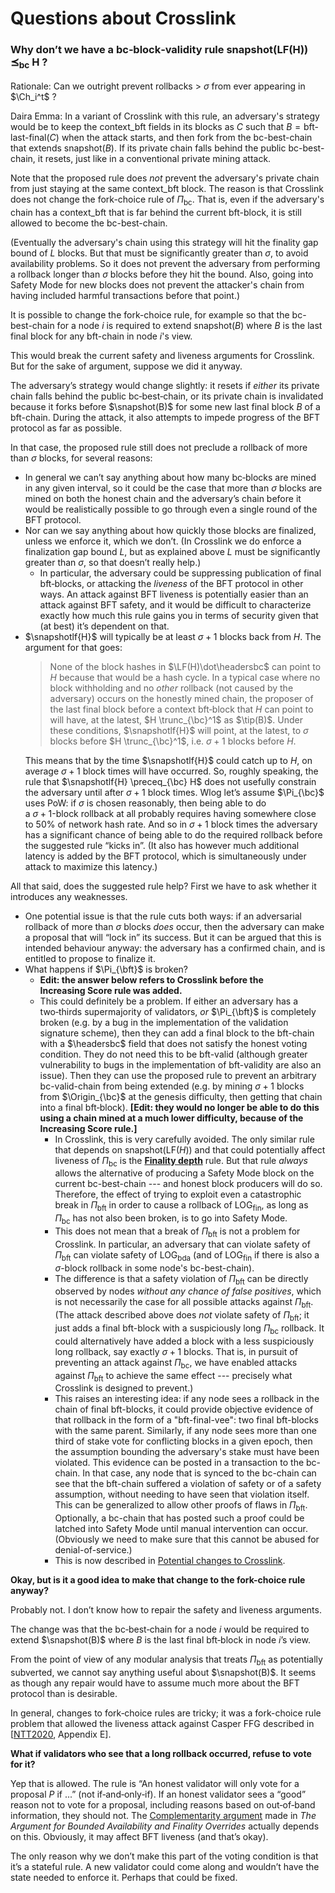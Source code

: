 # Questions about Crosslink

### Why don’t we have a bc‑block‑validity rule snapshot(LF(H)) ⪯<sub>bc</sub> H ?

Rationale: Can we outright prevent rollbacks > $\sigma$ from ever appearing in $\Ch_i^t$ ?

Daira Emma: In a variant of Crosslink with this rule, an adversary's strategy would be to keep the $\mathsf{context\_bft}$ fields in its blocks as $C$ such that $B = \textsf{bft-last-final}(C)$ when the attack starts, and then fork from the bc-best-chain that extends $\mathsf{snapshot}(B)$. If its private chain falls behind the public bc-best-chain, it resets, just like in a conventional private mining attack.

Note that the proposed rule does *not* prevent the adversary's private chain from just staying at the same $\mathsf{context\_bft}$ block. The reason is that Crosslink does not change the fork-choice rule of $\Pi_{\mathrm{bc}}$. That is, even if the adversary's chain has a $\mathsf{context\_bft}$ that is far behind the current bft-block, it is still allowed to become the bc-best-chain.

(Eventually the adversary's chain using this strategy will hit the finality gap bound of $L$ blocks. But that must be significantly greater than $\sigma$, to avoid availability problems. So it does not prevent the adversary from performing a rollback longer than $\sigma$ blocks before they hit the bound. Also, going into Safety Mode for new blocks does not prevent the attacker's chain from having included harmful transactions before that point.)

It is possible to change the fork-choice rule, for example so that the bc-best-chain for a node $i$ is required to extend $\mathsf{snapshot}(B)$ where $B$ is the last final block for any bft-chain in node $i$'s view.

This would break the current safety and liveness arguments for Crosslink. But for the sake of argument, suppose we did it anyway.

The adversary’s strategy would change slightly: it resets if *either* its private chain falls behind the public bc‑best‑chain, or its private chain is invalidated because it forks before $\snapshot(B)$ for some new last final block $B$ of a bft-chain. During the attack, it also attempts to impede progress of the BFT protocol as far as possible.

In that case, the proposed rule still does not preclude a rollback of more than $\sigma$ blocks, for several reasons:
* In general we can’t say anything about how many bc‑blocks are mined in any given interval, so it could be the case that more than $\sigma$ blocks are mined on both the honest chain and the adversary’s chain before it would be realistically possible to go through even a single round of the BFT protocol.
* Nor can we say anything about how quickly those blocks are finalized, unless we enforce it, which we don’t. (In Crosslink we do enforce a finalization gap bound $L$, but as explained above $L$ must be significantly greater than $\sigma$, so that doesn’t really help.)
  * In particular, the adversary could be suppressing publication of final bft‑blocks, or attacking the *liveness* of the BFT protocol in other ways. An attack against BFT liveness is potentially easier than an attack against BFT safety, and it would be difficult to characterize exactly how much this rule gains you in terms of security given that (at best) it’s dependent on that.
* $\snapshotlf{H}$ will typically be at least $\sigma + 1$ blocks back from $H$.
  The argument for that goes:
  > None of the block hashes in $\LF(H)\dot\headersbc$ can point to $H$ because that would be a hash cycle. In a typical case where no block withholding and no *other* rollback (not caused by the adversary) occurs on the honestly mined chain, the proposer of the last final block before a context bft‑block that $H$ can point to will have, at the latest, $H \trunc_{\bc}^1$ as $\tip(B)$. Under these conditions, $\snapshotlf{H}$ will point, at the latest, to $\sigma$ blocks before $H \trunc_{\bc}^1$, i.e. $\sigma + 1$ blocks before $H$.
  >
  This means that by the time $\snapshotlf{H}$ could catch up to $H$, on average $\sigma + 1$ block times will have occurred. So, roughly speaking, the rule that $\snapshotlf{H} \preceq_{\bc} H$ does not usefully constrain the adversary until <span style="white-space: nowrap">after $\sigma + 1$ block times.</span> <span style="white-space: nowrap">Wlog let’s assume $\Pi_{\bc}$</span> <span style="white-space: nowrap">uses PoW: if $\sigma$</span> is chosen reasonably, then being able to do <span style="white-space: nowrap">a $\sigma + 1$-block rollback</span> at all probably requires having somewhere close to 50% of network hash rate. And so in $\sigma + 1$ block times the adversary has a significant chance of being able to do the required rollback before the suggested rule “kicks in”. (It also has however much additional latency is added by the BFT protocol, which is simultaneously under attack to maximize this latency.)

All that said, does the suggested rule help? First we have to ask whether it introduces any weaknesses.
  * One potential issue is that the rule cuts both ways: if an adversarial rollback of more than $\sigma$ blocks *does* occur, then the adversary can make a proposal that will “lock in” its success. But it can be argued that this is intended behaviour anyway: the adversary has a confirmed chain, and is entitled to propose to finalize it.
  * What happens if $\Pi_{\bft}$ is broken?
    * **Edit: the answer below refers to Crosslink before the Increasing Score rule was added.**
    * This could definitely be a problem. If either an adversary has a two‑thirds supermajority of validators, *or* $\Pi_{\bft}$ is completely broken (e.g. by a bug in the implementation of the validation signature scheme), then they can add a final block to the bft-chain with a $\headersbc$ field that does not satisfy the honest voting condition. They do not need this to be bft-valid (although greater vulnerability to bugs in the implementation of bft-validity are also an issue). Then they can use the proposed rule to prevent an arbitrary bc-valid-chain from being extended (e.g. by mining $\sigma + 1$ blocks from $\Origin_{\bc}$ at the genesis difficulty, then getting that chain into a final bft‑block). **[Edit: they would no longer be able to do this using a chain mined at a much lower difficulty, because of the Increasing Score rule.]**
      * In Crosslink, this is very carefully avoided. The only similar rule that depends on $\mathsf{snapshot}(\mathsf{LF}(H))$ and that could potentially affect liveness of $\Pi_{\mathrm{bc}}$ is the [**Finality depth**](./construction.md#%CE%A0bc-block-validity) rule. But that rule *always* allows the alternative of producing a Safety Mode block on the current bc-best-chain --- and honest block producers will do so. Therefore, the effect of trying to exploit even a catastrophic break in $\Pi_{\mathrm{bft}}$ in order to cause a rollback of $\mathsf{LOG}_{\mathrm{fin}}$, as long as $\Pi_{\mathrm{bc}}$ has not also been broken, is to go into Safety Mode.
      * This does not mean that a break of $\Pi_{\mathrm{bft}}$ is not a problem for Crosslink. In particular, an adversary that can violate safety of $\Pi_{\mathrm{bft}}$ can violate safety of $\mathsf{LOG}_{\mathrm{bda}}$ (and of $\mathsf{LOG}_{\mathrm{fin}}$ if there is also a $\sigma$-block rollback in some node's bc-best-chain).
      * The difference is that a safety violation of $\Pi_{\mathrm{bft}}$ can be directly observed by nodes *without any chance of false positives*, which is not necessarily the case for all possible attacks against $\Pi_{\mathrm{bft}}$. (The attack described above does *not* violate safety of $\Pi_{\mathrm{bft}}$; it just adds a final bft-block with a suspiciously long $\Pi_{\mathrm{bc}}$ rollback. It could alternatively have added a block with a less suspiciously long rollback, say exactly $\sigma + 1$ blocks. That is, in pursuit of preventing an attack against $\Pi_{\mathrm{bc}}$, we have enabled attacks against $\Pi_{\mathrm{bft}}$ to achieve the same effect --- precisely what Crosslink is designed to prevent.)
      * This raises an interesting idea: if any node sees a rollback in the chain of final bft-blocks, it could provide objective evidence of that rollback in the form of a "bft-final-vee": two final bft-blocks with the same parent. Similarly, if any node sees more than one third of stake vote for conflicting blocks in a given epoch, then the assumption bounding the adversary's stake must have been violated. This evidence can be posted in a transaction to the bc-chain. In that case, any node that is synced to the bc-chain can see that the bft-chain suffered a violation of safety or of a safety assumption, without needing to have seen that violation itself. This can be generalized to allow other proofs of flaws in $\Pi_{\mathrm{bft}}$. Optionally, a bc-chain that has posted such a proof could be latched into Safety Mode until manual intervention can occur. (Obviously we need to make sure that this cannot be abused for denial-of-service.)
      * This is now described in [Potential changes to Crosslink](./potential-changes.md#recommended-recording-more-info-about-the-bftchain-in-bcblocks).

**Okay, but is it a good idea to make that change to the fork-choice rule anyway?**

Probably not. I don’t know how to repair the safety and liveness arguments.

The change was that the bc‑best‑chain for a node $i$ would be required to extend $\snapshot(B)$ where $B$ is the last final bft‑block in node $i$’s view.

From the point of view of any modular analysis that treats $\Pi_{\mathsf{bft}}$ as potentially subverted, we cannot say anything useful about $\snapshot(B)$. It seems as though any repair would have to assume much more about the BFT protocol than is desirable.

In general, changes to fork‑choice rules are tricky; it was a fork-choice rule problem that allowed the liveness attack against Casper FFG described in [[NTT2020](https://eprint.iacr.org/2020/1091.pdf), Appendix E].

**What if validators who see that a long rollback occurred, refuse to vote for it?**

Yep that is allowed. The rule is “An honest validator will only vote for a proposal $P$ if ...” (not if‑and‑only‑if). If an honest validator sees a “good” reason not to vote for a proposal, including reasons based on out‑of‑band information, they should not. The [Complementarity argument](./the-arguments-for-bounded-availability-and-finality-overrides.md#complementarity) made in *The Argument for Bounded Availability and Finality Overrides* actually depends on this. Obviously, it may affect BFT liveness (and that’s okay).

The only reason why we don’t make this part of the voting condition is that it’s a stateful rule. A new validator could come along and wouldn’t have the state needed to enforce it. Perhaps that could be fixed.
